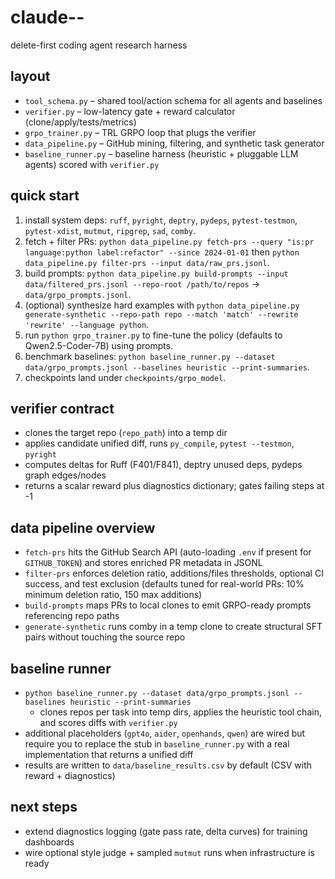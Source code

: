 # claude--

delete-first coding agent research harness

## layout
- `tool_schema.py` – shared tool/action schema for all agents and baselines
- `verifier.py` – low-latency gate + reward calculator (clone/apply/tests/metrics)
- `grpo_trainer.py` – TRL GRPO loop that plugs the verifier
- `data_pipeline.py` – GitHub mining, filtering, and synthetic task generator
- `baseline_runner.py` – baseline harness (heuristic + pluggable LLM agents) scored with `verifier.py`

## quick start
1. install system deps: `ruff`, `pyright`, `deptry`, `pydeps`, `pytest-testmon`, `pytest-xdist`, `mutmut`, `ripgrep`, `sad`, `comby`.
2. fetch + filter PRs: `python data_pipeline.py fetch-prs --query "is:pr language:python label:refactor" --since 2024-01-01` then `python data_pipeline.py filter-prs --input data/raw_prs.jsonl`.
3. build prompts: `python data_pipeline.py build-prompts --input data/filtered_prs.jsonl --repo-root /path/to/repos` -> `data/grpo_prompts.jsonl`.
4. (optional) synthesize hard examples with `python data_pipeline.py generate-synthetic --repo-path repo --match 'match' --rewrite 'rewrite' --language python`.
5. run `python grpo_trainer.py` to fine-tune the policy (defaults to Qwen2.5-Coder-7B) using prompts.
6. benchmark baselines: `python baseline_runner.py --dataset data/grpo_prompts.jsonl --baselines heuristic --print-summaries`.
7. checkpoints land under `checkpoints/grpo_model`.

## verifier contract
- clones the target repo (`repo_path`) into a temp dir
- applies candidate unified diff, runs `py_compile`, `pytest --testmon`, `pyright`
- computes deltas for Ruff (F401/F841), deptry unused deps, pydeps graph edges/nodes
- returns a scalar reward plus diagnostics dictionary; gates failing steps at -1

## data pipeline overview
- `fetch-prs` hits the GitHub Search API (auto-loading `.env` if present for `GITHUB_TOKEN`) and stores enriched PR metadata in JSONL
- `filter-prs` enforces deletion ratio, additions/files thresholds, optional CI success, and test exclusion (defaults tuned for real-world PRs: 10% minimum deletion ratio, 150 max additions)
- `build-prompts` maps PRs to local clones to emit GRPO-ready prompts referencing repo paths
- `generate-synthetic` runs comby in a temp clone to create structural SFT pairs without touching the source repo

## baseline runner
- `python baseline_runner.py --dataset data/grpo_prompts.jsonl --baselines heuristic --print-summaries`
  - clones repos per task into temp dirs, applies the heuristic tool chain, and scores diffs with `verifier.py`
- additional placeholders (`gpt4o`, `aider`, `openhands`, `qwen`) are wired but require you to replace the stub in `baseline_runner.py` with a real implementation that returns a unified diff
- results are written to `data/baseline_results.csv` by default (CSV with reward + diagnostics)

## next steps
- extend diagnostics logging (gate pass rate, delta curves) for training dashboards
- wire optional style judge + sampled `mutmut` runs when infrastructure is ready
